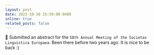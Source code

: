 ```yaml
---
layout: post
date: 2023-10-30 15:59:00-0400
inline: true
related_posts: false
---
```


🤞 Submitted an abstract for the `58th Annual Meeting of the Societas Linguistica Europaea`. Been there before two years ago. It is nice to be back :)
